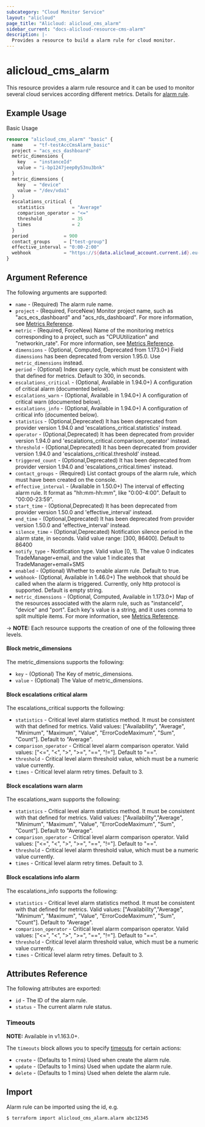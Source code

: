 ```yaml
---
subcategory: "Cloud Monitor Service"
layout: "alicloud"
page_title: "Alicloud: alicloud_cms_alarm"
sidebar_current: "docs-alicloud-resource-cms-alarm"
description: |-
  Provides a resource to build a alarm rule for cloud monitor.
---
```


# alicloud\_cms\_alarm

This resource provides a alarm rule resource and it can be used to monitor several cloud services according different metrics.
Details for [alarm rule](https://www.alibabacloud.com/help/doc-detail/28608.htm).

## Example Usage

Basic Usage

```terraform 
resource "alicloud_cms_alarm" "basic" {
  name    = "tf-testAccCmsAlarm_basic"
  project = "acs_ecs_dashboard"
  metric_dimensions {
    key   = "instanceId"
    value = "i-bp1247jeep0y53nu3bnk"
  }
  metric_dimensions {
    key   = "device"
    value = "/dev/vda1"
  }
  escalations_critical {
    statistics          = "Average"
    comparison_operator = "<="
    threshold           = 35
    times               = 2
  }
  period             = 900
  contact_groups     = ["test-group"]
  effective_interval = "0:00-2:00"
  webhook            = "https://${data.alicloud_account.current.id}.eu-central-1.fc.aliyuncs.com/2016-08-15/proxy/Terraform/AlarmEndpointMock/"
}
```

## Argument Reference

The following arguments are supported:

* `name` - (Required) The alarm rule name.
* `project` - (Required, ForceNew) Monitor project name, such as "acs_ecs_dashboard" and "acs_rds_dashboard". For more information, see [Metrics Reference](https://www.alibabacloud.com/help/doc-detail/28619.htm).
* `metric` - (Required, ForceNew) Name of the monitoring metrics corresponding to a project, such as "CPUUtilization" and "networkin_rate". For more information, see [Metrics Reference](https://www.alibabacloud.com/help/doc-detail/28619.htm).
* `dimensions` - (Optional, Computed, Deprecated from 1.173.0+) Field `dimensions` has been deprecated from version 1.95.0. Use `metric_dimensions` instead.
* `period` - (Optional) Index query cycle, which must be consistent with that defined for metrics. Default to 300, in seconds.
* `escalations_critical` - (Optional, Available in 1.94.0+) A configuration of critical alarm (documented below).
* `escalations_warn` - (Optional, Available in 1.94.0+) A configuration of critical warn (documented below).
* `escalations_info` - (Optional, Available in 1.94.0+) A configuration of critical info (documented below).
* `statistics` - (Optional,Deprecated) It has been deprecated from provider version 1.94.0 and 'escalations_critical.statistics' instead.
* `operator` - (Optional,Deprecated) It has been deprecated from provider version 1.94.0 and 'escalations_critical.comparison_operator' instead.
* `threshold` - (Optional,Deprecated) It has been deprecated from provider version 1.94.0 and 'escalations_critical.threshold' instead.
* `triggered_count` - (Optional,Deprecated) It has been deprecated from provider version 1.94.0 and 'escalations_critical.times' instead.
* `contact_groups` - (Required) List contact groups of the alarm rule, which must have been created on the console.
* `effective_interval` - (Available in 1.50.0+) The interval of effecting alarm rule. It format as "hh:mm-hh:mm", like "0:00-4:00". Default to "00:00-23:59".
* `start_time` - (Optional,Deprecated) It has been deprecated from provider version 1.50.0 and 'effective_interval' instead.
* `end_time` - (Optional,Deprecated) It has been deprecated from provider version 1.50.0 and 'effective_interval' instead.
* `silence_time` - (Optional,Deprecated) Notification silence period in the alarm state, in seconds. Valid value range: [300, 86400]. Default to 86400
* `notify_type` - Notification type. Valid value [0, 1]. The value 0 indicates TradeManager+email, and the value 1 indicates that TradeManager+email+SMS
* `enabled` - (Optional) Whether to enable alarm rule. Default to true.
* `webhook`- (Optional, Available in 1.46.0+) The webhook that should be called when the alarm is triggered. Currently, only http protocol is supported. Default is empty string.
* `metric_dimensions` - (Optional, Computed, Available in 1.173.0+) Map of the resources associated with the alarm rule, such as "instanceId", "device" and "port". Each key's value is a string, and it uses comma to split multiple items. For more information, see [Metrics Reference](https://www.alibabacloud.com/help/doc-detail/28619.htm).

-> **NOTE:** Each resource supports the creation of one of the following three levels.

#### Block metric_dimensions

The metric_dimensions supports the following:

* `key` - (Optional) The Key of metric_dimensions.
* `value` - (Optional) The Value of metric_dimensions.

#### Block escalations critical alarm

The escalations_critical supports the following:

* `statistics` - Critical level alarm statistics method. It must be consistent with that defined for metrics. Valid values: ["Availability", "Average", "Minimum", "Maximum", "Value", "ErrorCodeMaximum", "Sum", "Count"]. Default to "Average".
* `comparison_operator` - Critical level alarm comparison operator. Valid values: ["<=", "<", ">", ">=", "==", "!="]. Default to "==".
* `threshold` - Critical level alarm threshold value, which must be a numeric value currently.
* `times` - Critical level alarm retry times. Default to 3.

#### Block escalations warn alarm

The escalations_warn supports the following:

* `statistics` - Critical level alarm statistics method. It must be consistent with that defined for metrics. Valid values: ["Availability","Average", "Minimum", "Maximum", "Value", "ErrorCodeMaximum", "Sum", "Count"]. Default to "Average".
* `comparison_operator` - Critical level alarm comparison operator. Valid values: ["<=", "<", ">", ">=", "==", "!="]. Default to "==".
* `threshold` - Critical level alarm threshold value, which must be a numeric value currently.
* `times` - Critical level alarm retry times. Default to 3.

#### Block escalations info alarm

The escalations_info supports the following:

* `statistics` - Critical level alarm statistics method. It must be consistent with that defined for metrics. Valid values: ["Availability","Average", "Minimum", "Maximum", "Value", "ErrorCodeMaximum", "Sum", "Count"]. Default to "Average".
* `comparison_operator` - Critical level alarm comparison operator. Valid values: ["<=", "<", ">", ">=", "==", "!="]. Default to "==".
* `threshold` - Critical level alarm threshold value, which must be a numeric value currently.
* `times` - Critical level alarm retry times. Default to 3.

## Attributes Reference

The following attributes are exported:

* `id` - The ID of the alarm rule.
* `status` - The current alarm rule status.

### Timeouts

**NOTE:** Available in v1.163.0+.

The `timeouts` block allows you to specify [timeouts](https://www.terraform.io/docs/configuration-0-11/resources.html#timeouts) for certain actions:

* `create` - (Defaults to 1 mins) Used when create the alarm rule.
* `update` - (Defaults to 1 mins) Used when update the alarm rule.
* `delete` - (Defaults to 1 mins) Used when delete the alarm rule.

## Import

Alarm rule can be imported using the id, e.g.

```
$ terraform import alicloud_cms_alarm.alarm abc12345
```
